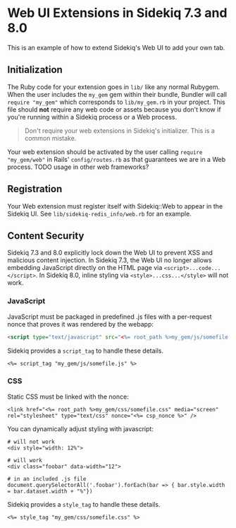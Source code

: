 # Web UI Extensions in Sidekiq 7.3 and 8.0

This is an example of how to extend Sidekiq's Web UI to add your own tab.

## Initialization

The Ruby code for your extension goes in `lib/` like any normal Rubygem.
When the user includes the `my_gem` gem within their bundle, Bundler will call `require "my_gem"` which corresponds to `lib/my_gem.rb` in your project.
This file should **not** require any web code or assets because you don't know if you're running within a Sidekiq process or a Web process.

> Don't require your web extensions in Sidekiq's initializer. This is a common mistake.

Your web extension should be activated by the user calling `require "my_gem/web"` in Rails' `config/routes.rb` as that guarantees we are in a Web process. TODO usage in other web frameworks?

## Registration

Your Web extension must register itself with Sidekiq::Web to appear in the Sidekiq UI.
See `lib/sidekiq-redis_info/web.rb` for an example.

## Content Security

Sidekiq 7.3 and 8.0 explicitly lock down the Web UI to prevent XSS and malicious content injection.
In Sidekiq 7.3, the Web UI no longer allows embedding JavaScript directly on the HTML page via
`<script>...code...</script>`. In Sidekiq 8.0, inline styling via `<style>...css...</style>` will not work.

### JavaScript

JavaScript must be packaged in predefined .js files with a per-request nonce that proves it was rendered by the webapp:

```html
<script type="text/javascript" src="<%= root_path %>my_gem/js/somefile.js" nonce="<%= csp_nonce %>"></script>
```

Sidekiq provides a `script_tag` to handle these details.

```erb
<%= script_tag "my_gem/js/somefile.js" %>
```

### CSS

Static CSS must be linked with the nonce:

```
<link href="<%= root_path %>my_gem/css/somefile.css" media="screen" rel="stylesheet" type="text/css" nonce="<%= csp_nonce %>" />
```

You can dynamically adjust styling with javascript:

```
# will not work
<div style="width: 12%">

# will work
<div class="foobar" data-width="12">

# in an included .js file
document.querySelectorAll('.foobar').forEach(bar => { bar.style.width = bar.dataset.width + "%"})
```

Sidekiq provides a `style_tag` to handle these details.

```erb
<%= style_tag "my_gem/css/somefile.css" %>
```
